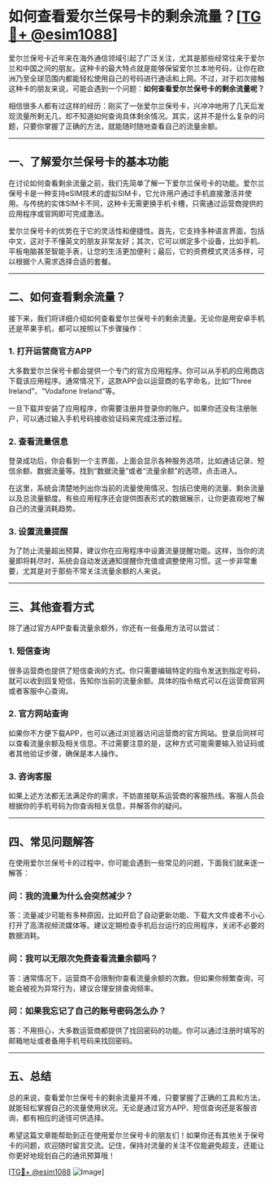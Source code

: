 # 如何查看爱尔兰保号卡的剩余流量？[[TG💪+ @esim1088](https://t.me/s/esim1088)]

爱尔兰保号卡近年来在海外通信领域引起了广泛关注，尤其是那些经常往来于爱尔兰和中国之间的朋友。这种卡的最大特点就是能够保留爱尔兰本地号码，让你在欧洲乃至全球范围内都能轻松使用自己的号码进行通话和上网。不过，对于初次接触这种卡的朋友来说，可能会遇到一个问题：**如何查看爱尔兰保号卡的剩余流量呢？**

相信很多人都有过这样的经历：刚买了一张爱尔兰保号卡，兴冲冲地用了几天后发现流量所剩无几，却不知道如何查询具体剩余情况。其实，这并不是什么复杂的问题，只要你掌握了正确的方法，就能随时随地查看自己的流量余额。

---

## 一、了解爱尔兰保号卡的基本功能

在讨论如何查看剩余流量之前，我们先简单了解一下爱尔兰保号卡的功能。爱尔兰保号卡是一种支持eSIM技术的虚拟SIM卡，它允许用户通过手机直接激活并使用。与传统的实体SIM卡不同，这种卡无需更换手机卡槽，只需通过运营商提供的应用程序或官网即可完成激活。

爱尔兰保号卡的优势在于它的灵活性和便捷性。首先，它支持多种语言界面，包括中文，这对于不懂英文的朋友非常友好；其次，它可以绑定多个设备，比如手机、平板电脑甚至智能手表，让您的生活更加便利；最后，它的资费模式灵活多样，可以根据个人需求选择合适的套餐。

---

## 二、如何查看剩余流量？

接下来，我们将详细介绍如何查看爱尔兰保号卡的剩余流量。无论你是用安卓手机还是苹果手机，都可以按照以下步骤操作：

### **1. 打开运营商官方APP**

大多数爱尔兰保号卡都会提供一个专门的官方应用程序。你可以从手机的应用商店下载该应用程序。通常情况下，这款APP会以运营商的名字命名，比如“Three Ireland”、“Vodafone Ireland”等。

一旦下载并安装了应用程序，你需要注册并登录你的账户。如果你还没有注册账户，可以通过输入手机号码接收验证码来完成注册过程。

### **2. 查看流量信息**

登录成功后，你会看到一个主界面，上面会显示各种服务选项，比如通话记录、短信余额、数据流量等。找到“数据流量”或者“流量余额”的选项，点击进入。

在这里，系统会清楚地列出你当前的流量使用情况，包括已使用的流量、剩余流量以及总流量额度。有些应用程序还会提供图表形式的数据展示，让你更直观地了解自己的流量消耗趋势。

### **3. 设置流量提醒**

为了防止流量超出预算，建议你在应用程序中设置流量提醒功能。这样，当你的流量即将耗尽时，系统会自动发送通知提醒你充值或调整使用习惯。这一步非常重要，尤其是对于那些不常关注流量余额的人来说。

---

## 三、其他查看方式

除了通过官方APP查看流量余额外，你还有一些备用方法可以尝试：

### **1. 短信查询**

很多运营商也提供了短信查询的方式。你只需要编辑特定的指令发送到指定号码，就可以收到回复短信，告知你当前的流量余额。具体的指令格式可以在运营商官网或者客服中心查询。

### **2. 官方网站查询**

如果你不方便下载APP，也可以通过浏览器访问运营商的官方网站。登录后同样可以查看流量余额及相关信息。不过需要注意的是，这种方式可能需要输入验证码或者其他验证步骤，确保是本人操作。

### **3. 咨询客服**

如果上述方法都无法满足你的需求，不妨直接联系运营商的客服热线。客服人员会根据你的手机号码为你查询相关信息，并解答你的疑问。

---

## 四、常见问题解答

在使用爱尔兰保号卡的过程中，你可能会遇到一些常见的问题，下面我们就来逐一解答：

### **问：我的流量为什么会突然减少？**
答：流量减少可能有多种原因，比如开启了自动更新功能、下载大文件或者不小心打开了高清视频流媒体等。建议定期检查手机后台运行的应用程序，关闭不必要的数据消耗。

### **问：我可以无限次免费查看流量余额吗？**
答：通常情况下，运营商不会限制你查看流量余额的次数。但如果你频繁查询，可能会被视为异常行为，建议合理安排查询频率。

### **问：如果我忘记了自己的账号密码怎么办？**
答：不用担心，大多数运营商都提供了找回密码的功能。你可以通过注册时填写的邮箱地址或者备用手机号码来找回密码。

---

## 五、总结

总的来说，查看爱尔兰保号卡的剩余流量并不难，只要掌握了正确的工具和方法，就能轻松掌握自己的流量使用状况。无论是通过官方APP、短信查询还是客服咨询，都有相应的途径可供选择。

希望这篇文章能帮助到正在使用爱尔兰保号卡的朋友们！如果你还有其他关于保号卡的问题，欢迎随时留言交流。记住，保持对流量的关注不仅能避免超支，还能让你更好地规划自己的通讯预算哦！

[[TG💪+ @esim1088](https://t.me/s/esim1088) ![Image](https://i.postimg.cc/4NQfJmqS/Snipaste-2025-05-13-00-14-12.png)]